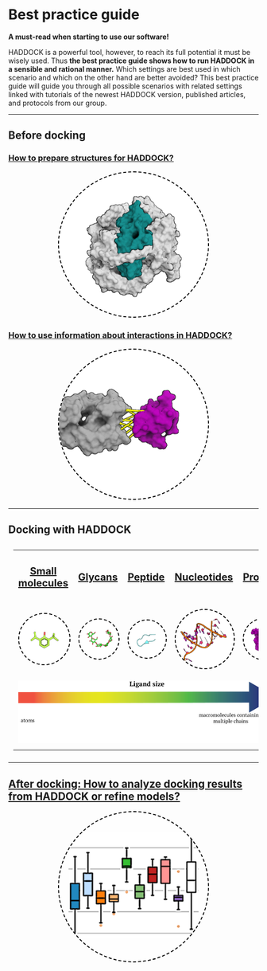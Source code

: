 # Best practice guide

**A must-read when starting to use our software!**

HADDOCK is a powerful tool, however, to reach its full potential it must be wisely used.
Thus **the best practice guide shows how to run HADDOCK in a sensible and rational manner.**
Which settings are best used in which scenario and which on the other hand are better avoided?
This best practice guide will guide you through all possible scenarios with related settings linked with tutorials of the newest HADDOCK version, published articles, and protocols from our group.

<hr>

## Before docking

### [How to prepare structures for HADDOCK?](./bpg/structures.md)

<a href="./bpg/structures.md" title="Structures preparation"><center><img width="300" src="./bpg/pdb.png" style="border-radius: 50%; border: dashed 2px black;;"></center></a>
  
### [How to use information about interactions in HADDOCK?](./bpg/restraints.md)

<a href="./bpg/restraints.md" title="Restraints preparation"> <center> <img width="300" src="./bpg/restraints.png" style="border-radius: 50%; border: dashed 2px black;"></center></a>

<hr>

## Docking with HADDOCK

<style>
table, th, td {
  border: 3px ;
  padding: 10px;
  table-layout: fixed ;
  width: 100% ;
}
</style>

<table class="three-col-table">

  <tr>
    <td><center><b><p style="font-size:20px"><a href="./bpg/small_mol.md" alt="Docking of small molecules" title="Docking of small molecules">Small molecules</a></p></b></center></td>
    <td><center><b><p style="font-size:20px"><a href="./bpg/glycans.md" alt="Docking of glycans" title="Docking of glycans">Glycans</a></p></b></center></td>
    <td><center><b><p style="font-size:20px"><a href="./bpg/peptides.md" alt="Docking of peptides" title="Docking of peptides">Peptide</a></p></b></center></td>
    <td><center><b><p style="font-size:20px"><a href="./bpg/dna.md" alt="Docking of nucleotides" title="Docking of small molecules">Nucleotides</a></p></b></center></td>
    <td><center><b><p style="font-size:20px"><a href="./bpg/proteins.md" alt="Docking of proteins" title="Docking of protein">Proteins</a></p></b></center></td>
    <!--
 <td><center><b><p style="font-size:20px"><a href="./bpg/cg.md" alt="Docking of coarse grained molecules" title="Docking of coarse grained molecules ">Coarse grain</a></p></b></center></td>
 -->
  </tr>
  <tr>
    <td>
      <a href="./bpg/small_mol.md"
         alt="Docking of small molecules"
         title="Docking of small molecules">
         <img src="./bpg/small_mol.png" style="border-radius: 50%; border: dashed 2px black;">
      </a>
    </td>
    <td>
      <a href="./bpg/glycans.md"
         alt="Docking of glycans"
         title="Docking of glycans">
         <img src="./bpg/sugar.png" style="border-radius: 50%; border: dashed 2px black;">
      </a>
    </td>
    <td>
      <a href="./bpg/peptides.md"
         alt="Docking of peptides"
         title="Docking of peptides">
         <img src="./bpg/pep.png"  style="border-radius: 50%; border: dashed 2px black;">
      </a>
    </td>
    <td>
      <a href="dna"
         alt="Docking of nucleotides"
         title="Docking of nucleotides">
         <img src="./bpg/dna.png" style="border-radius: 50%; border: dashed 2px black;">
      </a>
    </td>
    <td>
      <a href="./bpg/proteins.md"
         alt="Docking of proteins."
         title="Docking of proteins">
         <img src="./bpg/antigen.png" style="border-radius: 50%; border: dashed 2px black;">
      </a>
    </td>
    <!--
 <td>
 <a href="./bpg/cg.md"
 alt="Docking of coarse grained molecules"
 title="Docking of coarse grained molecules">
 <img src="./bpg/cg.png" style="border-radius: 50%; border: dashed 2px black;">
 </a>
 </td>
 -->
  </tr>
  <tr>
       <td colspan="6">
         <center><img src="./bpg/arrow_rainbow.png" ></center>
       </td>
  </tr>
 </table>

<hr>

## [After docking: How to analyze docking results from HADDOCK or refine models?](./bpg/analysis.md)

<a href="./bpg/analysis.md" title="Analysis">
<center>
<img width="300" src="./bpg/analysis.png" style="border-radius: 50%; border: dashed 2px black;" ></center>
</a>
